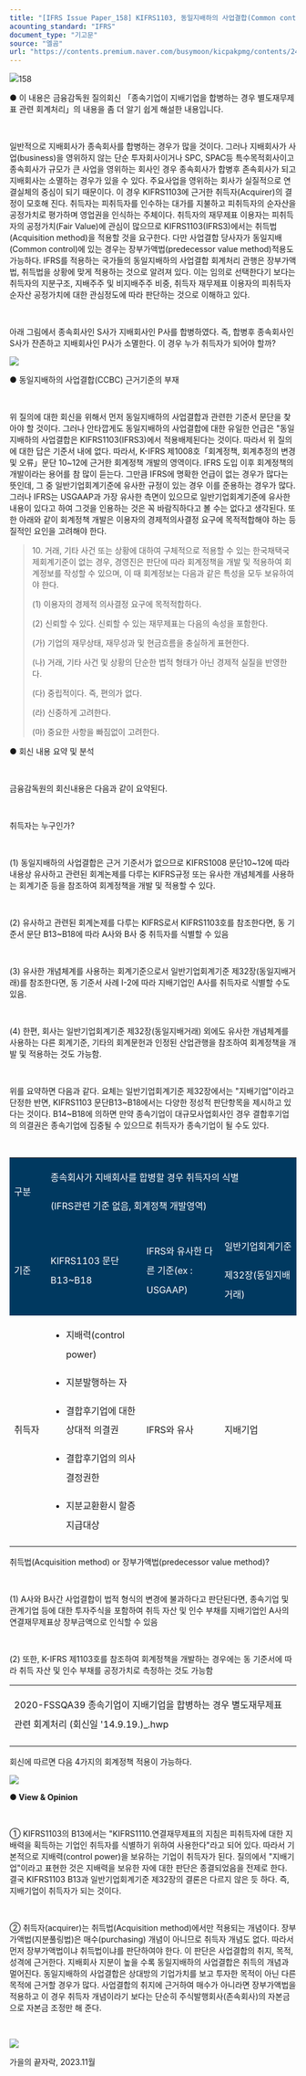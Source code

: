 ```yaml
---
title: "[IFRS Issue Paper_158] KIFRS1103, 동일지배하의 사업결합(Common control Business Combination)_관계회사간 투자거래"
acounting_standard: "IFRS"
document_type: "기고문"
source: "엘곰"
url: "https://contents.premium.naver.com/busymoon/kicpakpmg/contents/240711163008125lx"
---
```

![](https://n2.news.naver.com/l.gif?type=content)158

● 이 내용은 금융감독원 질의회신 「종속기업이 지배기업을 합병하는 경우 별도재무제표 관련 회계처리」의 내용을 좀 더 알기 쉽게 해설한 내용입니다.

​

일반적으로 지배회사가 종속회사를 합병하는 경우가 많을 것이다. 그러나 지배회사가 사업(business)을 영위하지 않는 단순 투자회사이거나 SPC, SPAC등 특수목적회사이고 종속회사가 규모가 큰 사업을 영위하는 회사인 경우 종속회사가 합병후 존속회사가 되고 지배회사는 소멸하는 경우가 있을 수 있다. 주요사업을 영위하는 회사가 실질적으로 연결실체의 중심이 되기 때문이다. 이 경우 KIFRS1103에 근거한 취득자(Acquirer)의 결정이 모호해 진다. 취득자는 피취득자를 인수하는 대가를 지불하고 피취득자의 순자산을 공정가치로 평가하며 영업권을 인식하는 주체이다. 취득자의 재무제표 이용자는 피취득자의 공정가치(Fair Value)에 관심이 많으므로 KIFRS1103(IFRS3)에서는 취득법(Acquisition method)을 적용할 것을 요구한다. 다만 사업결합 당사자가 동일지배(Common control)에 있는 경우는 장부가액법(predecessor value method)적용도 가능하다. IFRS를 적용하는 국가들의 동일지배하의 사업결합 회계처리 관행은 장부가액법, 취득법을 상황에 맞게 적용하는 것으로 알려져 있다. 이는 임의로 선택한다기 보다는 취득자의 지분구조, 지배주주 및 비지배주주 비중, 취득자 재무제표 이용자의 피취득자 순자산 공정가치에 대한 관심정도에 따라 판단하는 것으로 이해하고 있다.

​

아래 그림에서 종속회사인 S사가 지배회사인 P사를 합병하였다. 즉, 합병후 종속회사인 S사가 잔존하고 지배회사인 P사가 소멸한다. 이 경우 누가 취득자가 되어야 할까?

![](https://dthumb-phinf.pstatic.net/dthumb?src=%22https://postfiles.pstatic.net/MjAyMzExMDNfMjgw/MDAxNjk5MDAwMDAyODgz.re7i1Jle-ECpp8thIjVNHBNivhactn9m7fOt4WUyEr8g.ULdpj7sE0mFOklaIik7fe3giXCuJsEiCO26Z7sB43RAg.PNG.busymoon/image.png?type=w773%22&service=scs&type=w800)

● 동일지배하의 사업결합(CCBC) 근거기준의 부재

​

위 질의에 대한 회신을 위해서 먼저 동일지배하의 사업결합과 관련한 기준서 문단을 찾아야 할 것이다. 그러나 안타깝게도 동일지배하의 사업결합에 대한 유일한 언급은 "동일지배하의 사업결합은 KIFRS1103(IFRS3)에서 적용배제된다는 것이다. 따라서 위 질의에 대한 답은 기준서 내에 없다. 따라서, K-IFRS 제1008호「회계정책, 회계추정의 변경 및 오류」문단 10~12에 근거한 회계정책 개발의 영역이다. IFRS 도입 이후 회계정책의 개발이라는 용어를 참 많이 듣는다. 그만큼 IFRS에 명확한 언급이 없는 경우가 많다는 뜻인데, 그 중 일반기업회계기준에 유사한 규정이 있는 경우 이를 준용하는 경우가 많다. 그러나 IFRS는 USGAAP과 가장 유사한 측면이 있으므로 일반기업회계기준에 유사한 내용이 있다고 하여 그것을 인용하는 것은 꼭 바람직하다고 볼 수는 없다고 생각된다. 또한 아래와 같이 회계정책 개발은 이용자의 경제적의사결정 요구에 목적적합해야 하는 등 질적인 요인을 고려해야 한다.

> 10\. 거래, 기타 사건 또는 상황에 대하여 구체적으로 적용할 수 있는 한국채택국제회계기준이 없는 경우, 경영진은 판단에 따라 회계정책을 개발 및 적용하여 회계정보를 작성할 수 있으며, 이 때 회계정보는 다음과 같은 특성을 모두 보유하여야 한다.
> 
> (1) 이용자의 경제적 의사결정 요구에 목적적합하다.
> 
> (2) 신뢰할 수 있다. 신뢰할 수 있는 재무제표는 다음의 속성을 포함한다.
> 
> (가) 기업의 재무상태, 재무성과 및 현금흐름을 충실하게 표현한다.
> 
> (나) 거래, 기타 사건 및 상황의 단순한 법적 형태가 아닌 경제적 실질을 반영한다.
> 
> (다) 중립적이다. 즉, 편의가 없다.
> 
> (라) 신중하게 고려한다.
> 
> (마) 중요한 사항을 빠짐없이 고려한다.

● 회신 내용 요약 및 분석

​

금융감독원의 회신내용은 다음과 같이 요약된다.

​

취​득자는 누구인가?

​

(1) 동일지배하의 사업결합은 근거 기준서가 없으므로 KIFRS1008 문단10~12에 따라 내용상 유사하고 관련된 회계논제를 다루는 KIFRS규정 또는 유사한 개념체계를 사용하는 회계기준 등을 참조하여 회계정책을 개발 및 적용할 수 있다.

​

(2) 유사하고 관련된 회계논제를 다루는 KIFRS로서 KIFRS1103호를 참조한다면, 동 기준서 문단 B13~B18에 따라 A사와 B사 중 취득자를 식별할 수 있음

​

(3) 유사한 개념체계를 사용하는 회계기준으로서 일반기업회계기준 제32장(동일지배거래)를 참조한다면, 동 기준서 사례 I-2에 따라 지배기업인 A사를 취득자로 식별할 수도 있음.

​

(4) 한편, 회사는 일반기업회계기준 제32장(동일지배거래) 외에도 유사한 개념체계를 사용하는 다른 회계기준, 기타의 회계문헌과 인정된 산업관행을 참조하여 회계정책을 개발 및 적용하는 것도 가능함.

​

위를 요약하면 다음과 같다. 요체는 일반기업회계기준 제32장에서는 "지배기업"이라고 단정한 반면, KIFRS1103 문단B13~B18에서는 다양한 정성적 판단항목을 제시하고 있다는 것이다. B14~B18에 의하면 만약 종속기업이 대규모사업회사인 경우 결합후기업의 의결권은 종속기업에 집중될 수 있으므로 취득자가 종속기업이 될 수도 있다.

​

<table style=""><tbody><tr><td colspan="1" rowspan="1" style="width: 12.7%; height: 43.0px;  background-color: #003960;"><div><p style="line-height:2.1;"><span style="color:#ffffff;">구분</span></p></div></td><td colspan="3" rowspan="1" style="width: 87.3%; height: 43.0px;  background-color: #003960;"><div><p style="line-height:2.1;"><span style="color:#ffffff;">종속회사가 지배회사를 합병할 경우 취득자의 식별</span></p></div><div><p style="line-height:2.1;"><span style="color:#ffffff;">(IFRS관련 기준 없음, 회계정책 개발영역)</span></p></div></td></tr><tr><td colspan="1" rowspan="1" style="width: 12.7%; height: 43.0px;  background-color: #003960;"><div><p style="line-height:2.1;"><span style="color:#ffffff;">기준</span></p></div></td><td colspan="1" rowspan="1" style="width: 33.44%; height: 43.0px;  background-color: #003960;"><div><p style="line-height:2.1;"><span style="color:#ffffff;">KIFRS1103 문단 B13~B18</span></p></div></td><td colspan="1" rowspan="1" style="width: 27.2%; height: 43.0px;  background-color: #003960;"><div><p style="line-height:2.1;"><span style="color:#ffffff;">IFRS와 유사한 다른 기준(ex : USGAAP)</span></p></div></td><td colspan="1" rowspan="1" style="width: 26.66%; height: 43.0px;  background-color: #003960;"><div><p style="line-height:2.1;"><span style="color:#ffffff;">일반기업회계기준</span></p></div><div><p style="line-height:2.1;"><span style="color:#ffffff;">제32장(동일지배거래)</span></p></div></td></tr><tr><td colspan="1" rowspan="1" style="width: 12.7%; height: 43.0px;  "><div><p style="line-height:2.1;"><span style="">취득자</span></p></div></td><td colspan="1" rowspan="1" style="width: 33.44%; height: 43.0px;  "><div><ul><li><p style="line-height:2.1;"><span style="">지배력(control power)</span></p></li><li><p style="line-height:2.1;"><span style="">지분발행하는 자</span></p></li><li><p style="line-height:2.1;"><span style="">결합후기업에 대한 상대적 의결권</span></p></li><li><p style="line-height:2.1;"><span style="">결합후기업의 의사결정권한</span></p></li><li><p style="line-height:2.1;"><span style="">지분교환환시 할증지급대상</span></p></li></ul></div></td><td colspan="1" rowspan="1" style="width: 27.2%; height: 43.0px;  "><div><p style="line-height:2.1;"><span style="">IFRS와 유사</span></p></div></td><td colspan="1" rowspan="1" style="width: 26.66%; height: 43.0px;  "><div><p style="line-height:2.1;"><span style="">지배기업</span></p></div></td></tr></tbody></table>

취득법(Acquisition method) or 장부가액법(predecessor value method)?

​

(1) A사와 B사간 사업결합이 법적 형식의 변경에 불과하다고 판단된다면, 종속기업 및 관계기업 등에 대한 투자주식을 포함하여 취득 자산 및 인수 부채를 지배기업인 A사의 연결재무제표상 장부금액으로 인식할 수 있음

​

(2) 또한, K-IFRS 제1103호를 참조하여 회계정책을 개발하는 경우에는 동 기준서에 따라 취득 자산 및 인수 부채를 공정가치로 측정하는 것도 가능함

<table style=""><tbody><tr><td colspan="1" rowspan="1" style="width: 100.0%; height: 40.0px;  "><div><p style="line-height:2.1;"><span style="">2020-FSSQA39 종속기업이 지배기업을 합병하는 경우 별도재무제표 관련 회계처리 (회신일 '14.9.19.)_.hwp</span></p></div></td></tr></tbody></table>

회신에 따르면 다음 4가지의 회계정책 적용이 가능하다.

![](https://scs-phinf.pstatic.net/MjAyNDA3MTFfMTYx/MDAxNzIwNjgyOTczMDQw.QcqkU5tB3ZZOrTdVZRl3za1qhue1lzBCU4uetRuEJZAg.UzU82ZyyEACnghLsKklTPFJdOCDjy8rz6JqQkpT_NJ8g.PNG/image.png?type=w800)

**● View & Opinion**

​

① KIFRS1103의 B13에서는 "KIFRS1110.연결재무제표의 지침은 피취득자에 대한 지배력을 획득하는 기업인 취득자를 식별하기 위하여 사용한다"라고 되어 있다. 따라서 기본적으로 지배력(control power)을 보유하는 기업이 취득자가 된다. 질의에서 "지배기업"이라고 표현한 것은 지배력을 보유한 자에 대한 판단은 종결되었음을 전제로 한다. 결국 KIFRS1103 B13과 일반기업회계기준 제32장의 결론은 다르지 않은 듯 하다. 즉, 지배기업이 취득자가 되는 것이다.

​

② 취득자(acquirer)는 취득법(Acquisition method)에서만 적용되는 개념이다. 장부가액법(지분풀링법)은 매수(purchasing) 개념이 아니므로 취득자 개념도 없다. 따라서 먼저 장부가액법이냐 취득법이냐를 판단하여야 한다. 이 판단은 사업결합의 취지, 목적, 성격에 근거한다. 지배회사 지분이 높을 수록 동일지배하의 사업결합은 취득의 개념과 멀어진다. 동일지배하의 사업결합은 상대방의 기업가치를 보고 투자한 목적이 아닌 다른 목적에 근거할 경우가 많다. 사업결합의 취지에 근거하여 매수가 아니라면 장부가액법을 적용하고 이 경우 취득자 개념이라기 보다는 단순히 주식발행회사(존속회사)의 자본금으로 자본금 조정만 해 준다.

​

![](https://dthumb-phinf.pstatic.net/dthumb?src=%22https://postfiles.pstatic.net/MjAyMzExMDZfMjU5/MDAxNjk5MjUzOTE2MDE5.ZSquGKK7KsLGPUMWFJ85eLQyOOpDGv8jrnGQBkEIkBEg.ScRBPqGGh2A7c2VBDm_aKV6fFJzrzMIkFzgnMFCvpWMg.JPEG.busymoon/398849154_1698334393927278_2798260628044240327_n.jpg?type=w773%22&service=scs&type=w800)

가을의 끝자락, 2023.11월

​

​